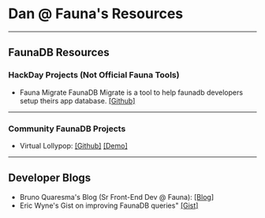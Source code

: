 # Dan @ Fauna's Resources
---
## FaunaDB Resources
### HackDay Projects (Not Official Fauna Tools)
* Fauna Migrate
FaunaDB Migrate is a tool to help faunadb developers setup theirs app database.
[[Github]](https://github.com/BrunoQuaresma/faunadb-migrate)
---
### Community FaunaDB Projects
* Virtual Lollypop: [[Github]](https://github.com/philhawksworth/virtual-lolly) [[Demo]](https://vlolly.net/)


---
## Developer Blogs
* Bruno Quaresma's Blog (Sr Front-End Dev @ Fauna): [[Blog]](https://brunoquaresma.netlify.com)
* Eric Wyne's Gist on improving FaunaDB queries" [[Gist]](https://gist.github.com/ecwyne/e20c96fdba1750f2d5fb3670e35e378a)
